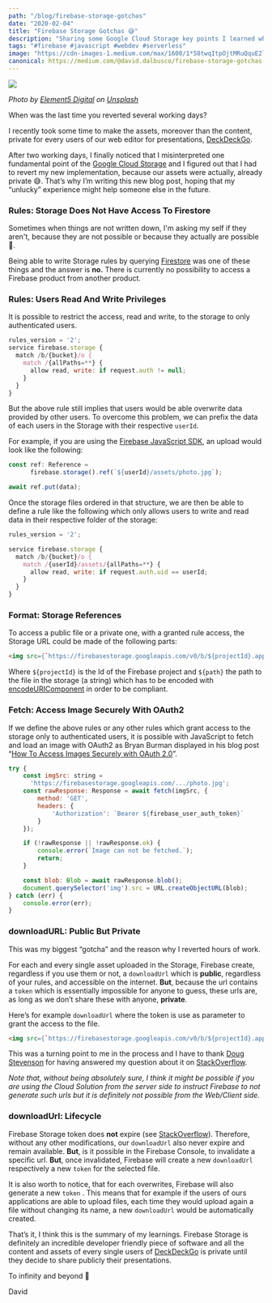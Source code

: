 ```yaml
---
path: "/blog/firebase-storage-gotchas"
date: "2020-02-04"
title: "Firebase Storage Gotchas 😅"
description: "Sharing some Google Cloud Storage key points I learned while implementing private assets and reverting two days of work."
tags: "#firebase #javascript #webdev #serverless"
image: "https://cdn-images-1.medium.com/max/1600/1*58twqItpOjtMRuQquE2l5w.jpeg"
canonical: https://medium.com/@david.dalbusco/firebase-storage-gotchas-63a7cfef7677
---
```


![](https://cdn-images-1.medium.com/max/1600/1*58twqItpOjtMRuQquE2l5w.jpeg)

*Photo by [Element5 Digital](https://unsplash.com/@element5digital?utm_source=unsplash&utm_medium=referral&utm_content=creditCopyText) on [Unsplash](https://unsplash.com/?utm_source=unsplash&utm_medium=referral&utm_content=creditCopyText)*

When was the last time you reverted several working days?

I recently took some time to make the assets, moreover than the content, private for every users  of our web editor for presentations, [DeckDeckGo](https://deckdeckgo.com).

After two working days, I finally noticed that I misinterpreted one fundamental point of the [Google Cloud Storage](https://firebase.google.com/docs/storage) and I figured out that I had to revert my new implementation, because our assets were actually, already private 😅. That’s why I’m writing this new blog post, hoping that my “unlucky” experience might help someone else in the future.

### Rules: Storage Does Not Have Access To Firestore

Sometimes when things are not written down, I'm asking my self if they aren't, because they are not possible or because they actually are possible 🤔.

Being able to write Storage rules by querying [Firestore](https://firebase.google.com/docs/firestore) was one of these things and the answer is **no.** There is currently no possibility to access a Firebase product from another product.

### Rules: Users Read And Write Privileges

It is possible to restrict the access, read and write, to the storage to only authenticated users.

```javascript
rules_version = '2';
service firebase.storage {
  match /b/{bucket}/o {
    match /{allPaths=**} {
      allow read, write: if request.auth != null;
    }
  }
}
```

But the above rule still implies that users would be able overwrite data provided by other users. To overcome this problem, we can prefix the data of each users in the Storage with their respective `userId`.

For example, if you are using the [Firebase JavaScript SDK](https://github.com/firebase/firebase-js-sdk), an upload would look like the following:

```javascript
const ref: Reference =
      firebase.storage().ref(`${userId}/assets/photo.jpg`);

await ref.put(data);
```

Once the storage files ordered in that structure, we are then be able to define a rule like the following which only allows users to write and read data in their respective folder of the storage:

```javascript
rules_version = '2';

service firebase.storage {
  match /b/{bucket}/o {
    match /{userId}/assets/{allPaths=**} {
      allow read, write: if request.auth.uid == userId;
    }
  }
}
```

### Format: Storage References

To access a public file or a private one, with a granted rule access, the Storage URL could be made of the following parts:

```html
<img src={`https://firebasestorage.googleapis.com/v0/b/${projectId}.appspot.com/o/${encodeURIComponent(path)}?alt=media`}/>
```

Where `${projectId}` is the Id of the Firebase project and `${path}` the path to the file in the storage (a string) which has to be encoded with [encodeURIComponent](https://developer.mozilla.org/en-US/docs/Web/JavaScript/Reference/Global_Objects/encodeURIComponent) in order to be compliant.

### Fetch: Access Image Securely With OAuth2

If we define the above rules or any other rules which grant access to the storage only to authenticated users, it is possible with JavaScript to fetch and load an image with OAuth2 as Bryan Burman displayed in his blog post “[How To Access Images Securely with OAuth 2.0](https://www.twelve21.io/how-to-access-images-securely-with-oauth-2-0/)”.

```javascript
try {
    const imgSrc: string = 
      'https://firebasestorage.googleapis.com/.../photo.jpg';
    const rawResponse: Response = await fetch(imgSrc, {
        method: 'GET',
        headers: {
            'Authorization': `Bearer ${firebase_user_auth_token}`
        }
    });

    if (!rawResponse || !rawResponse.ok) {
        console.error(`Image can not be fetched.`);
        return;
    }

    const blob: Blob = await rawResponse.blob();
    document.querySelector('img').src = URL.createObjectURL(blob);
} catch (err) {
    console.error(err);
}
```

### downloadURL: Public But Private

This was my biggest “gotcha” and the reason why I reverted hours of work.

For each and every single asset uploaded in the Storage, Firebase create, regardless if you use them or not, a `downloadUrl` which is **public**, regardless of your rules, and accessible on the internet. **But**, because the url contains a `token` which is essentially impossible for anyone to guess, these urls are, as long as we don’t share these with anyone, **private**.

Here’s for example `downloadUrl` where the token is use as parameter to grant the access to the file.

```html
<img src={`https://firebasestorage.googleapis.com/v0/b/${projectId}.appspot.com/o/${path}?alt=media&token=4733325a-78ff-444d-a67c-01fd8ab30fe`}/>
```

This was a turning point to me in the process and I have to thank [Doug Stevenson](https://twitter.com/CodingDoug) for having answered my question about it on [StackOverflow](https://stackoverflow.com/questions/59782590/firebase-storage-never-fully-private).

*Note that, without being absolutely sure, I think it might be possible if you are using the Cloud Solution from the server side to instruct Firebase to not generate such urls but it is definitely not possible from the Web/Client side.*

### downloadUrl: Lifecycle

Firebase Storage token does **not** expire (see [StackOverflow](https://stackoverflow.com/a/42598354)). Therefore, without any other modifications, our `downloadUrl` also never expire and remain available. **But**, is it possible in the Firebase Console, to invalidate a specific url. **But**, once invalidated, Firebase will create a new `downloadUrl` respectively a new `token` for the selected file.

It is also worth to notice, that for each overwrites, Firebase will also generate a new `token` . This means that for example if the users of ours applications are able to upload files, each time they would upload again a file without changing its name, a new `downloadUrl` would be automatically created.

That’s it, I think this is the summary of my learnings. Firebase Storage is definitely an incredible developer friendly piece of software and all the content and assets of every single users of [DeckDeckGo](https://deckdeckgo.com) is private until they decide to share publicly their presentations.

To infinity and beyond 🚀

David
